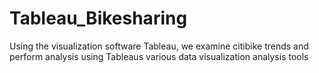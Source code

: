 # Tableau_Bikesharing
Using the visualization software Tableau, we examine citibike trends and perform analysis using Tableaus various data visualization analysis tools
